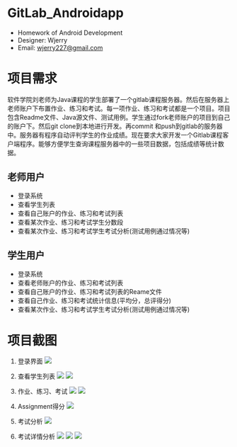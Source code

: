 # GitLab_Androidapp
 - Homework of Android Development
 - Designer: Wjerry
 - Email: wjerry227@gmail.com



# 项目需求
软件学院刘老师为Java课程的学生部署了一个gitlab课程服务器。然后在服务器上老师账户下布置作业、练习和考试。每一项作业、练习和考试都是一个项目。项目包含Readme文件、Java源文件、测试用例。学生通过fork老师账户的项目到自己的账户下。然后git clone到本地进行开发。再commit 和push到gitlab的服务器中。服务器有程序自动评判学生的作业成绩。现在要求大家开发一个Gitlab课程客户端程序。能够方便学生查询课程服务器中的一些项目数据，包括成绩等统计数据。


## 老师用户
+ 登录系统
+ 查看学生列表
+ 查看自己账户的作业、练习和考试列表
+ 查看某次作业、练习和考试学生分数段
+ 查看某次作业、练习和考试学生考试分析(测试用例通过情况等)

## 学生用户
+ 登录系统
+ 查看老师账户的作业、练习和考试列表
+ 查看自己账户的作业、练习和考试列表的Reame文件
+ 查看自己作业、练习和考试统计信息(平均分，总评得分)
+ 查看某次作业、练习和考试学生考试分析(测试用例通过情况等)

# 项目截图
1. 登录界面
![](assets/markdown-img-paste-20170703010607721.png)

2. 查看学生列表
![](assets/markdown-img-paste-20170703010658252.png)
![](assets/markdown-img-paste-20170703010718317.png)

3. 作业、练习、考试
![](assets/markdown-img-paste-2017070301081813.png)
![](assets/markdown-img-paste-20170703010833636.png)

4. Assignment得分
![](assets/markdown-img-paste-20170703010927921.png)

5. 考试分析
![](assets/markdown-img-paste-20170703010951168.png)

6. 考试详情分析
![](assets/markdown-img-paste-2017070301101230.png)
![](assets/markdown-img-paste-20170703011056535.png)
![](assets/markdown-img-paste-20170703011140643.png)
